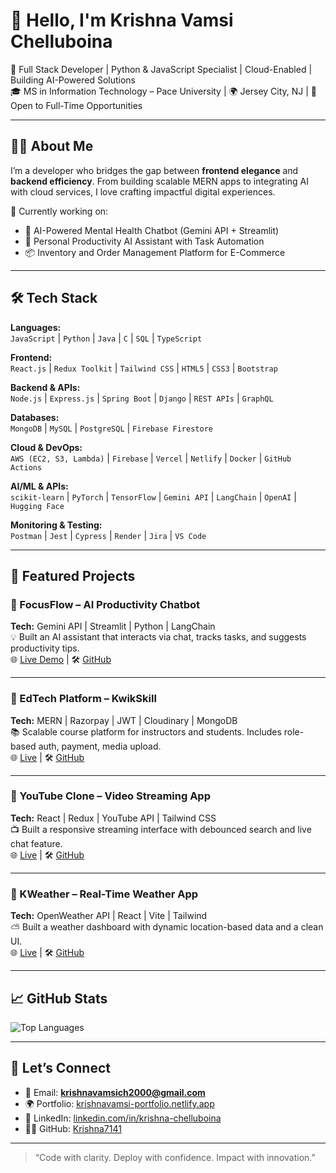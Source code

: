# 👋 Hello, I'm Krishna Vamsi Chelluboina

🚀 Full Stack Developer | Python & JavaScript Specialist | Cloud-Enabled | Building AI-Powered Solutions  
🎓 MS in Information Technology – Pace University | 🌍 Jersey City, NJ | 💼 Open to Full-Time Opportunities  

---

## 👨‍💻 About Me

I’m a developer who bridges the gap between **frontend elegance** and **backend efficiency**. From building scalable MERN apps to integrating AI with cloud services, I love crafting impactful digital experiences.

🔧 Currently working on:  
- 🤖 AI-Powered Mental Health Chatbot (Gemini API + Streamlit)  
- 🧠 Personal Productivity AI Assistant with Task Automation  
- 📦 Inventory and Order Management Platform for E-Commerce

---

## 🛠️ Tech Stack

**Languages:**  
`JavaScript` | `Python` | `Java` | `C` | `SQL` | `TypeScript`  

**Frontend:**  
`React.js` | `Redux Toolkit` | `Tailwind CSS` | `HTML5` | `CSS3` | `Bootstrap`

**Backend & APIs:**  
`Node.js` | `Express.js` | `Spring Boot` | `Django` | `REST APIs` | `GraphQL`

**Databases:**  
`MongoDB` | `MySQL` | `PostgreSQL` | `Firebase Firestore`  

**Cloud & DevOps:**  
`AWS (EC2, S3, Lambda)` | `Firebase` | `Vercel` | `Netlify` | `Docker` | `GitHub Actions`

**AI/ML & APIs:**  
`scikit-learn` | `PyTorch` | `TensorFlow` | `Gemini API` | `LangChain` | `OpenAI` | `Hugging Face`

**Monitoring & Testing:**  
`Postman` | `Jest` | `Cypress` | `Render` | `Jira` | `VS Code`

---

## 🌟 Featured Projects

### 🔹 FocusFlow – AI Productivity Chatbot  
**Tech:** Gemini API | Streamlit | Python | LangChain  
💡 Built an AI assistant that interacts via chat, tracks tasks, and suggests productivity tips.  
🌐 [Live Demo](https://focusflow.streamlit.app) | 🛠 [GitHub](https://github.com/Krishna7141/FocusFlow)

---

### 🔹 EdTech Platform – KwikSkill  
**Tech:** MERN | Razorpay | JWT | Cloudinary | MongoDB  
📚 Scalable course platform for instructors and students. Includes role-based auth, payment, media upload.  
🌐 [Live](https://edtech-five-theta.vercel.app) | 🛠 [GitHub](https://github.com/Krishna7141/edtech-frontend)

---

### 🔹 YouTube Clone – Video Streaming App  
**Tech:** React | Redux | YouTube API | Tailwind CSS  
📺 Built a responsive streaming interface with debounced search and live chat feature.  
🌐 [Live](https://yt-clone-xi-wine.vercel.app) | 🛠 [GitHub](https://github.com/Krishna7141/yt-clone)

---

### 🔹 KWeather – Real-Time Weather App  
**Tech:** OpenWeather API | React | Vite | Tailwind  
⛅ Built a weather dashboard with dynamic location-based data and a clean UI.  
🌐 [Live](https://kweather-app.netlify.app/) | 🛠 [GitHub](https://github.com/Krishna7141/KWeather)

---

## 📈 GitHub Stats


![Top Languages](https://github-readme-stats.vercel.app/api/top-langs/?username=Krishna7141&layout=compact&theme=tokyonight)

---

## 🔗 Let’s Connect

- 📧 Email: **krishnavamsich2000@gmail.com**  
- 🌍 Portfolio: [krishnavamsi-portfolio.netlify.app](https://krishnavamsi-portfolio.netlify.app)  
- 💼 LinkedIn: [linkedin.com/in/krishna-chelluboina](https://www.linkedin.com/in/krishna-chelluboina/)  
- 🧑‍💻 GitHub: [Krishna7141](https://github.com/Krishna7141)

---

> “Code with clarity. Deploy with confidence. Impact with innovation.”
